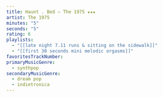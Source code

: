 ```yaml
---
title: Haunt . Bed — The 1975 ★★★
artist: The 1975
minutes: "5"
seconds: "5"
rating: 6
playlists:
  - "[[late night 7.11 runs & sitting on the sidewalk]]"
  - "[[first 30 seconds mini melodic orgasms]]"
favoritesTrackNumber:
primaryMusicGenre:
  - synthpop
secondaryMusicGenre:
  - dream pop
  - indietronica
---
```

